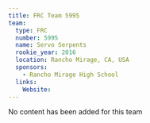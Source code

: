 ```yaml
---
title: FRC Team 5995
team:
  type: FRC
  number: 5995
  name: Servo Serpents
  rookie_year: 2016
  location: Rancho Mirage, CA, USA
  sponsors:
    - Rancho Mirage High School
  links:
    Website: 
---
```

No content has been added for this team